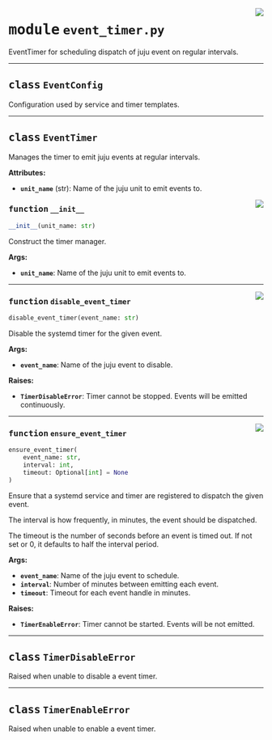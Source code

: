 <!-- markdownlint-disable -->

<a href="../src/event_timer.py#L0"><img align="right" style="float:right;" src="https://img.shields.io/badge/-source-cccccc?style=flat-square"></a>

# <kbd>module</kbd> `event_timer.py`
EventTimer for scheduling dispatch of juju event on regular intervals. 



---

## <kbd>class</kbd> `EventConfig`
Configuration used by service and timer templates. 





---

## <kbd>class</kbd> `EventTimer`
Manages the timer to emit juju events at regular intervals. 



**Attributes:**
 
 - <b>`unit_name`</b> (str):  Name of the juju unit to emit events to. 

<a href="../src/event_timer.py#L40"><img align="right" style="float:right;" src="https://img.shields.io/badge/-source-cccccc?style=flat-square"></a>

### <kbd>function</kbd> `__init__`

```python
__init__(unit_name: str)
```

Construct the timer manager. 



**Args:**
 
 - <b>`unit_name`</b>:  Name of the juju unit to emit events to. 




---

<a href="../src/event_timer.py#L100"><img align="right" style="float:right;" src="https://img.shields.io/badge/-source-cccccc?style=flat-square"></a>

### <kbd>function</kbd> `disable_event_timer`

```python
disable_event_timer(event_name: str)
```

Disable the systemd timer for the given event. 



**Args:**
 
 - <b>`event_name`</b>:  Name of the juju event to disable. 



**Raises:**
 
 - <b>`TimerDisableError`</b>:  Timer cannot be stopped. Events will be emitted continuously. 

---

<a href="../src/event_timer.py#L61"><img align="right" style="float:right;" src="https://img.shields.io/badge/-source-cccccc?style=flat-square"></a>

### <kbd>function</kbd> `ensure_event_timer`

```python
ensure_event_timer(
    event_name: str,
    interval: int,
    timeout: Optional[int] = None
)
```

Ensure that a systemd service and timer are registered to dispatch the given event. 

The interval is how frequently, in minutes, the event should be dispatched. 

The timeout is the number of seconds before an event is timed out. If not set or 0, it defaults to half the interval period. 



**Args:**
 
 - <b>`event_name`</b>:  Name of the juju event to schedule. 
 - <b>`interval`</b>:  Number of minutes between emitting each event. 
 - <b>`timeout`</b>:  Timeout for each event handle in minutes. 



**Raises:**
 
 - <b>`TimerEnableError`</b>:  Timer cannot be started. Events will be not emitted. 


---

## <kbd>class</kbd> `TimerDisableError`
Raised when unable to disable a event timer. 





---

## <kbd>class</kbd> `TimerEnableError`
Raised when unable to enable a event timer. 





